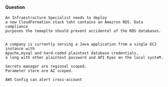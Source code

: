 #### Question

    An Infraestructure Specialist needs to deploy
    a new CloudFormation stack taht contains an Amazron RDS. Data compliance
    purposes the temaplte should prevent accidentel of the RDS databases.


    A company is currently serving a Java application from a single EC2 instance with
    Apache,mysql and hard-coded plaintext database credentials,
    a long with other plaintext password and API Kyes on the local systeM.

    Secrets manager are regional scoped.
    Parameter store are AZ scoped.

    AWS Config can alert cross-account
    
    
